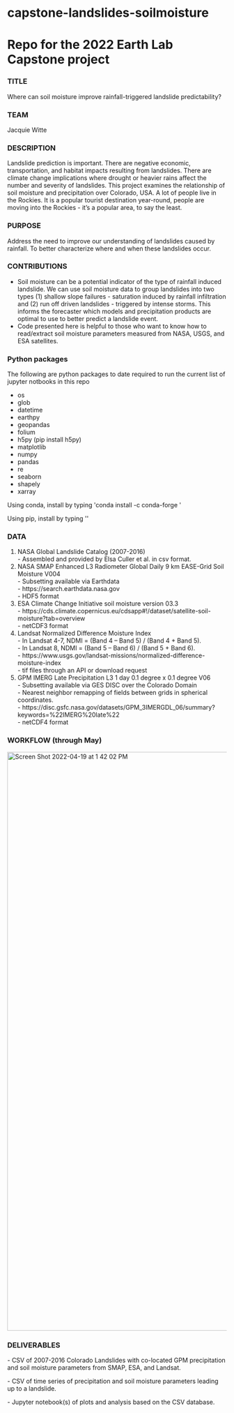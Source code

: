 # capstone-landslides-soilmoisture
<H1>Repo for the 2022 Earth Lab Capstone project</H1>

<H3>TITLE</H3>Where can soil moisture improve rainfall-triggered landslide predictability?

<H3>TEAM</H3>Jacquie Witte

<H3>DESCRIPTION</H3>Landslide prediction is important. There are negative economic, transportation, and habitat impacts resulting from landslides. There are climate change implications where drought or heavier rains affect the number and severity of landslides. This project examines the relationship of soil moisture and precipitation over Colorado, USA. A lot of people live in the Rockies. It is a popular tourist destination year-round, people are moving into the Rockies - it’s a popular area, to say the least.

<H3>PURPOSE</H3>Address the need to improve our understanding of landslides caused by rainfall. To better characterize
where and when these landslides occur.

<H3>CONTRIBUTIONS</H3>
<ul type="disk">
  <li>Soil moisture can be a potential indicator of the type of rainfall induced landslide. We can use soil moisture data to group landslides into two types (1) shallow slope failures - saturation induced by rainfall infiltration and (2) run off driven landslides - triggered by intense storms.  This informs the forecaster which models and precipitation products are optimal to use to better predict a landslide event.

  <li>Code presented here is helpful to those who want to know how to read/extract soil moisture parameters measured from NASA, USGS, and ESA satellites. 
</ul>

<H3>Python packages</H3>The following are python packages to date required to run the current list of jupyter notbooks in this repo
<ul type="disk">
  <li>os
  <li>glob
  <li>datetime
  <li>earthpy
  <li>geopandas
  <li>folium
  <li>h5py (pip install h5py)
  <li>matplotlib
  <li>numpy
  <li>pandas
  <li>re
  <li>seaborn
  <li>shapely
  <li>xarray
</ul>  

<P>Using conda, install by typing 'conda install -c conda-forge <name of the package listed above>' 
<P>Using pip, install by typing ''

<H3>DATA</H3>

<ol type="1">
  <li>NASA Global Landslide Catalog (2007-2016)
  <br>- Assembled and provided by Elsa Culler et al. in csv format.</li>

  <li>NASA SMAP Enhanced L3 Radiometer Global Daily 9 km EASE-Grid Soil Moisture V004
  <br> - Subsetting available via Earthdata 
  <br> - https://search.earthdata.nasa.gov
  <br> - HDF5 format</li>

  <li>ESA Climate Change Initiative soil moisture version 03.3
  <br> - https://cds.climate.copernicus.eu/cdsapp#!/dataset/satellite-soil-moisture?tab=overview
  <br> - netCDF3 format</li>

  <li>Landsat Normalized Difference Moisture Index
  <br> - In Landsat 4-7, NDMI = (Band 4 – Band 5) / (Band 4 + Band 5).
  <br> - In Landsat 8, NDMI = (Band 5 – Band 6) / (Band 5 + Band 6).
  <br> - https://www.usgs.gov/landsat-missions/normalized-difference-moisture-index
  <br> - tif files through an API or download request</li>

  <li>GPM IMERG Late Precipitation L3 1 day 0.1 degree x 0.1 degree V06
  <br> - Subsetting available via GES DISC over the Colorado Domain
  <br> - Nearest neighbor remapping of fields between grids in spherical coordinates.
  <br> - https://disc.gsfc.nasa.gov/datasets/GPM_3IMERGDL_06/summary?keywords=%22IMERG%20late%22
  <br> - netCDF4 format</li>
</ol>  

<H3>WORKFLOW (through May)</H3>

<img width="1327" alt="Screen Shot 2022-04-19 at 1 42 02 PM" src="https://user-images.githubusercontent.com/50637069/164083011-ab4995c7-4dd3-4a90-9cd5-75ddaca3db38.png">


<H3>DELIVERABLES</H3>

<P> - CSV of 2007-2016 Colorado Landslides with co-located GPM precipitation and soil moisture parameters from SMAP, ESA, and Landsat.
<P> - CSV of time series of precipitation and soil moisture parameters leading up to a landslide.
<P> - Jupyter notebook(s) of plots and analysis based on the CSV database.

